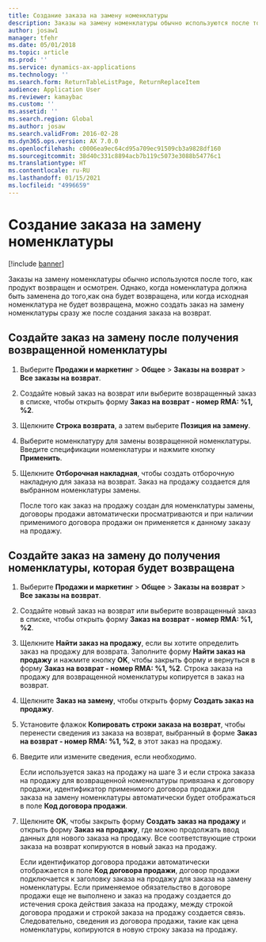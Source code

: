 ```yaml
---
title: Создание заказа на замену номенклатуры
description: Заказы на замену номенклатуры обычно используются после того, как продукт возвращен и осмотрен.
author: josaw1
manager: tfehr
ms.date: 05/01/2018
ms.topic: article
ms.prod: ''
ms.service: dynamics-ax-applications
ms.technology: ''
ms.search.form: ReturnTableListPage, ReturnReplaceItem
audience: Application User
ms.reviewer: kamaybac
ms.custom: ''
ms.assetid: ''
ms.search.region: Global
ms.author: josaw
ms.search.validFrom: 2016-02-28
ms.dyn365.ops.version: AX 7.0.0
ms.openlocfilehash: c0006ea9ec64cd95a709ec91509cb3a9828df160
ms.sourcegitcommit: 38d40c331c8894acb7b119c5073e3088b54776c1
ms.translationtype: HT
ms.contentlocale: ru-RU
ms.lasthandoff: 01/15/2021
ms.locfileid: "4996659"
---
```

# <a name="create-an-item-replacement-order"></a>Создание заказа на замену номенклатуры 

[!include [banner](../includes/banner.md)]


Заказы на замену номенклатуры обычно используются после того, как продукт возвращен и осмотрен. Однако, когда номенклатура должна быть заменена до того,как она будет возвращена, или когда исходная номенклатура не будет возвращена, можно создать заказ на замену номенклатуры сразу же после создания заказа на возврат.

## <a name="create-a-replacement-order-after-you-receive-an-item-that-is-returned"></a>Создайте заказ на замену после получения возвращенной номенклатуры

1.  Выберите **Продажи и маркетинг** \> **Общее** \> **Заказы на возврат** \> **Все заказы на возврат**.

2.  Создайте новый заказ на возврат или выберите возвращенный заказ в списке, чтобы открыть форму **Заказ на возврат - номер RMA: %1, %2**.

3.  Щелкните **Строка возврата**, а затем выберите **Позиция на замену**.

4.  Выберите номенклатуру для замены возвращенной номенклатуры. Введите спецификации номенклатуры и нажмите кнопку **Применить**.

5.  Щелкните **Отборочная накладная**, чтобы создать отборочную накладную для заказа на возврат. Заказ на продажу создается для выбранном номенклатуры замены.
    
    После того как заказ на продажу создан для номенклатуры замены, договоры продажи автоматически просматриваются и при наличии применимого договора продажи он применяется к данному заказу на продажу.

## <a name="create-a-replacement-order-before-you-receive-an-item-that-will-be-returned"></a>Создайте заказ на замену до получения номенклатуры, которая будет возвращена

1.  Выберите **Продажи и маркетинг** \> **Общее** \> **Заказы на возврат** \> **Все заказы на возврат**.

2.  Создайте новый заказ на возврат или выберите возвращенный заказ в списке, чтобы открыть форму **Заказ на возврат - номер RMA: %1, %2**.

3.  Щелкните **Найти заказ на продажу**, если вы хотите определить заказ на продажу для возврата. Заполните форму **Найти заказ на продажу** и нажмите кнопку **OK**, чтобы закрыть форму и вернуться в форму **Заказ на возврат - номер RMA: %1, %2**. Строка заказа на продажу для возвращенной номенклатуры копируется в заказ на возврат.

4.  Щелкните **Заказ на замену**, чтобы открыть форму **Создать заказ на продажу**.

5.  Установите флажок **Копировать строки заказа на возврат**, чтобы перенести сведения из заказа на возврат, выбранный в форме **Заказ на возврат - номер RMA: %1, %2**, в этот заказ на продажу.

6.  Введите или измените сведения, если необходимо.
    
    Если используется заказ на продажу на шаге 3 и если строка заказа на продажу для возвращенной номенклатуры привязана к договору продажи, идентификатор применимого договора продажи для заказа на замену номенклатуры автоматически будет отображаться в поле **Код договора продажи**.

7.  Щелкните **OK**, чтобы закрыть форму **Создать заказ на продажу** и открыть форму **Заказ на продажу**, где можно продолжать ввод данных для нового заказа на продажу. Все соответствующие строки заказа на возврат копируются в новый заказ на продажу. 
    
    Если идентификатор договора продажи автоматически отображается в поле **Код договора продажи**, договор продажи подключается к заголовку заказа на продажу для заказа на замену номенклатуры. Если применяемое обязательство в договоре продажи еще не выполнено и заказ на продажу создается до истечения срока действия заказа на продажу, между строкой договора продажи и строкой заказа на продажу создается связь. Следовательно, сведения из договора продажи, такие как цена номенклатуры, копируются в новую строку заказа на продажу. 
  



